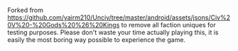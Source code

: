 Forked from https://github.com/yairm210/Unciv/tree/master/android/assets/jsons/Civ%20V%20-%20Gods%20%26%20Kings to remove all faction uniques for testing purposes.
Please don't waste your time actually playing this, it is easily the most boring way possible to experience the game.
